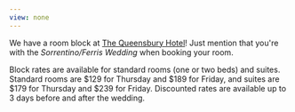 ```yaml
---
view: none
---
```


We have a room block at [The Queensbury Hotel](https://thequeensburyhotel.com/)! Just mention that you're with the *Sorrentino/Ferris Wedding* when booking your room.

Block rates are available for standard rooms (one or two beds) and suites. Standard rooms are $129 for Thursday and $189 for Friday, and suites are $179 for Thursday and $239 for Friday. Discounted rates are available up to 3 days before and after the wedding.